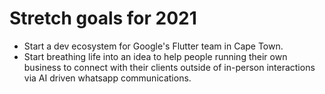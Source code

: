 # Stretch goals for 2021

- Start a dev ecosystem for Google's Flutter team in Cape Town.
- Start breathing life into an idea to help people running their own business to connect with their clients outside of in-person interactions via AI driven whatsapp communications.